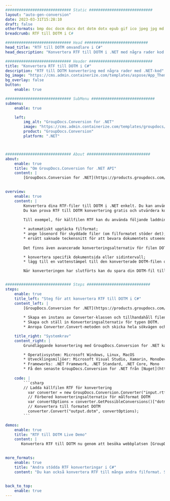 ```yaml
---
############################# Static ############################
layout: "auto-gen-conversion"
date: 2023-03-31T15:28:10
draft: false
otherformats: bmp doc docm docx dot dotm dotx epub gif ico jpeg jpg md odt ott pdf png psd rtf tex tif tiff txt xps
breadcrumb: RTF till DOTM i C#

############################# Head ############################
head_title: "RTF till DOTM omvandlare i C#"
head_description: "Konvertera RTF till DOTM i .NET med några rader kod. Använd GroupDocs Document Conversion API för att konvertera över 160 filformat."

############################# Header ############################
title: "Konvertera RTF till DOTM i C#"
description: "RTF till DOTM konvertering med några rader med .NET-kod"
bg_image: "https://cms.admin.containerize.com/templates/aspose/App_Themes/V3/images/bg/header1.png"
bg_overlay: false
button:
    enable: true

############################# SubMenu ############################
submenu:
    enable: true

    left:
        img_alt: "GroupDocs.Conversion for .NET"
        image: "https://cms.admin.containerize.com/templates/groupdocs/images/product-logos/90x90-noborder/groupdocs-conversion-net.png"
        product: "GroupDocs.Conversion"
        platform: ".NET"



############################# About ############################
about:
    enable: true
    title: "Om GroupDocs.Conversion for .NET API"
    content: |
        [GroupDocs.Conversion for .NET](https://products.groupdocs.com/conversion/net/) kan användas för att konvertera Microsoft Word, Excel, PowerPoint, PDF, Visio och andra format. GroupDocs.Conversion är ett fristående API som är lämpligt för back-end och interna system där hög prestanda krävs. Det beror inte på någon programvara som Microsoft eller Open Office.
    

overview:
    enable: true
    content: |
        Konvertera dina RTF-filer till DOTM i .NET enkelt. Du kan använda bara ett par C# kodrader i valfri plattform som du vill, som - Windows, Linux, macOS.
        Du kan prova RTF till DOTM konvertering gratis och utvärdera konverteringsresultatens kvalitet. Tillsammans med enkla filkonverteringsscenarier kan du prova mer avancerade alternativ för att ladda källfilen RTF och för att spara resultatet DOTM. 
        
        Till exempel, för källfilen RTF kan du använda följande laddningsalternativ:

        * automatiskt upptäcka filformat;
        * ange lösenord för skyddade filer (om filformatet stöder det);
        * ersätt saknade teckensnitt för att bevara dokumentets utseende.
        
        Det finns även avancerade konverteringsalternativ för filen DOTM:

        * konvertera specifik dokumentsida eller sidintervall;
        * lägg till en vattenstämpel till den konverterade DOTM-filen och många fler.

        När konverteringen har slutförts kan du spara din DOTM-fil till den lokala filsökvägen eller någon tredje parts lagring som FTP, Amazon S3, Google Drive, Dropbox etc. Observera - för att konvertera RTF till {{ TO}} det finns inget behov av någon ytterligare programvara installerad - som MS Office, Open Office, Adobe Acrobat Reader etc.


############################# Steps ############################
steps:
    enable: true
    title_left: "Steg för att konvertera RTF till DOTM i C#"
    content_left: |
        [GroupDocs.Conversion for .NET](https://products.groupdocs.com/conversion/net/) gör det enkelt för utvecklare att konvertera en RTF-fil till DOTM med några rader kod.
        
        * Skapa en instans av Converter-klassen och tillhandahåll filen RTF med den fullständiga sökvägen
        * Skapa och ställ in Konverteringsalternativ för typen DOTM.
        * Anropa Converter.Convert-metoden och skicka hela sökvägen och formatet (DOTM) som en parameter

    title_right: "Systemkrav"
    content_right: |
        Grundläggande konvertering med GroupDocs.Conversion for .NET kan göras med bara några enkla steg. Våra API:er stöds på alla större plattformar och operativsystem. Innan du kör koden nedan, se till att du har följande förutsättningar installerade på ditt system.

        * Operativsystem: Microsoft Windows, Linux, MacOS
        * Utvecklingsmiljöer: Microsoft Visual Studio, Xamarin, MonoDevelop
        * Frameworks: .NET Framework, .NET Standard, .NET Core, Mono
        * Få den senaste GroupDocs.Conversion for .NET från [Nuget](https://www.nuget.org/packages/groupdocs.conversion)
         
    code: |
        ```csharp    
        // Ladda källfilen RTF för konvertering
          var converter = new GroupDocs.Conversion.Converter("input.rtf");
          // Förbered konverteringsalternativ för målformat DOTM
          var convertOptions = converter.GetPossibleConversions()["dotm"].ConvertOptions;
          // Konvertera till formatet DOTM
          converter.Convert("output.dotm", convertOptions);
        ```

demos:
    enable: true
    title: "RTF till DOTM Live Demo"
    content: |
       Konvertera RTF till DOTM nu genom att besöka webbplatsen [GroupDocs.Conversion App](https://products.groupdocs.app/conversion/family). Onlinedemo har följande fördelar
          

more_formats:
    enable: true
    title: "Andra stödda RTF konverteringar i C#"
    content: "Du kan också konvertera RTF till många andra filformat. Se listan nedan."
       
       
back_to_top:
    enable: true
---
```

